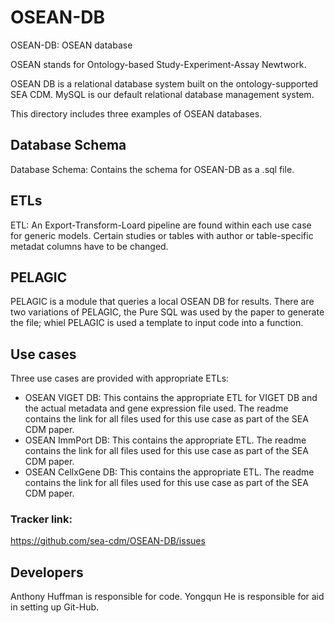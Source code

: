 # OSEAN-DB
OSEAN-DB: OSEAN database

OSEAN stands for Ontology-based Study-Experiment-Assay Newtwork. 

OSEAN DB is a relational database system built on the ontology-supported SEA CDM. MySQL is our default relational database management system. 

This directory includes three examples of OSEAN databases.

## Database Schema

Database Schema: Contains the schema for OSEAN-DB as a .sql file. 


## ETLs

ETL: An Export-Transform-Loard pipeline are found within each use case for generic models. Certain studies or tables with author or table-specific metadat columns have to be changed.

## PELAGIC 

PELAGIC is a module that queries a local OSEAN DB for results. There are two variations of PELAGIC, the Pure SQL was used by the paper to generate the file; whiel PELAGIC is used a template to input code into a function.


## Use cases  

Three use cases are provided with appropriate ETLs:
- OSEAN VIGET DB: This contains the appropriate ETL for VIGET DB and the actual metadata and gene expression file used. The readme contains the link for all files used for this use case as part of the SEA CDM paper.
- OSEAN ImmPort DB: This contains the appropriate ETL. The readme contains the link for all files used for this use case as part of the SEA CDM paper.
- OSEAN CellxGene DB: This contains the appropriate ETL. The readme contains the link for all files used for this use case as part of the SEA CDM paper.
  


### Tracker link:  
https://github.com/sea-cdm/OSEAN-DB/issues 


## Developers 

Anthony Huffman is responsible for code.
Yongqun He is responsible for aid in setting up Git-Hub.

